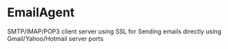 # EmailAgent
SMTP/IMAP/POP3 client server using SSL for Sending emails directly using Gmail/Yahoo/Hotmail server ports

